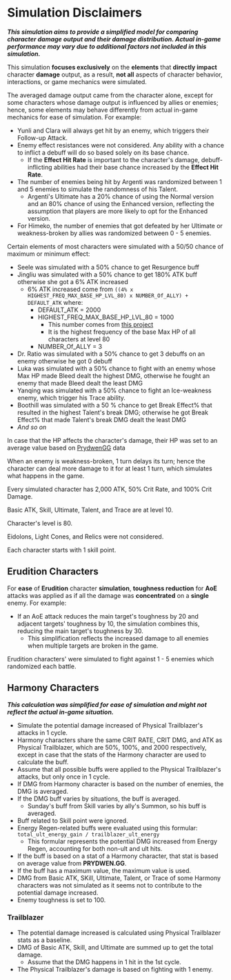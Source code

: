 # Simulation Disclaimers

**_This simulation aims to provide a simplified model for comparing character damage output and their damage distribution.
Actual in-game performance may vary due to additional factors not included in this simulation._**

This simulation **focuses exclusively** on the **elements** that **directly impact** character **damage** output,
as a result, **not all** aspects of character behavior, interactions, or game mechanics were simulated.

The averaged damage output came from the character alone,
except for some characters whose damage output is influenced by allies or enemies; hence,
some elements may behave differently from actual in-game mechanics for ease of simulation.
For example:

- Yunli and Clara will always get hit by an enemy, which triggers their Follow-up Attack.
- Enemy effect resistances were not considered.
  Any ability with a chance to inflict a debuff will do so based solely on its base chance.
  - If the **Effect Hit Rate** is important to the character's damage,
    debuff-inflicting abilities had their base chance increased by the **Effect Hit Rate**.
- The number of enemies being hit by Argenti was randomized between 1 and 5 enemies to simulate the randomness of his Talent.
  - Argenti's Ultimate has a 20% chance of using the Normal version and an 80% chance of using the Enhanced version,
    reflecting the assumption that players are more likely to opt for the Enhanced version.
- For Himeko, the number of enemies that got defeated by her Ultimate
  or weakness-broken by allies was randomized between 0 - 5 enemies.

Certain elements of most characters were simulated with a 50/50 chance of maximum or minimum effect:

- Seele was simulated with a 50% chance to get Resurgence buff
- Jingliu was simulated with a 50% chance to get 180% ATK buff otherwise she got a 6% ATK increased
  - 6% ATK increased come from ```((4% x HIGHEST_FREQ_MAX_BASE_HP_LVL_80) x NUMBER_Of_ALLY) + DEFAULT_ATK``` where:
    - DEFAULT_ATK = 2000
    - HIGHEST_FREQ_MAX_BASE_HP_LVL_80 = 1000
      - This number comes from [this project](https://github.com/sakan811/Honkai-Star-Rail-A-Few-Fun-Insights-with-Data-Analysis)
      - It is the highest frequency of the base Max HP of all characters at level 80
    - NUMBER_Of_ALLY = 3
- Dr. Ratio was simulated with a 50% chance to get 3 debuffs on an enemy otherwise he got 0 debuff
- Luka was simulated with a 50% chance to fight with an enemy whose Max HP made Bleed dealt the highest DMG,
  otherwise he fought an enemy that made Bleed dealt the least DMG
- Yanqing was simulated with a 50% chance to fight an Ice-weakness enemy, which trigger his Trace ability.
- Boothill was simulated with a 50 % chance to get Break Effect% that resulted in the highest Talent's break DMG;
  otherwise he got Break Effect% that made Talent's break DMG dealt the least DMG
- _And so on_

In case that the HP affects the character's damage, their HP was set to an average value
based on [PrydwenGG](https://www.prydwen.gg/) data

When an enemy is weakness-broken, 1 turn delays its turn;
hence the character can deal more damage to it for at least 1 turn, which simulates what happens in the game.

Every simulated character has 2,000 ATK, 50% Crit Rate, and 100% Crit Damage.

Basic ATK, Skill, Ultimate, Talent, and Trace are at level 10.

Character's level is 80.

Eidolons, Light Cones, and Relics were not considered.

Each character starts with 1 skill point.

## Erudition Characters

For **ease** of **Erudition** character **simulation**, **toughness reduction** for **AoE** attacks was applied
as if all the damage was **concentrated** on a **single** enemy.
For example:

- If an AoE attack reduces the main target's toughness by 20 and adjacent targets' toughness by 10,
  the simulation combines this, reducing the main target's toughness by 30.
  - This simplification reflects the increased damage to all enemies when multiple targets are broken in the game.

Erudition characters' were simulated to fight against 1 - 5 enemies which randomized each battle.

## Harmony Characters

**_This calculation was simplified for ease of simulation and might not reflect the actual in-game situation._**

- Simulate the potential damage increased of Physical Trailblazer's attacks in 1 cycle.
- Harmony characters share the same CRIT RATE, CRIT DMG, and ATK as Physical Trailblazer, which are 50%, 100%, and 2000 respectively, except in case that the stats of the Harmony character are used to calculate the buff.
- Assume that all possible buffs were applied to the Physical Trailblazer's attacks, but only once in 1 cycle.
- If DMG from Harmony character is based on the number of enemies, the DMG is averaged.
- If the DMG buff varies by situations, the buff is averaged.
  - Sunday's buff from Skill varies by ally's Summon, so his buff is averaged.
- Buff related to Skill point were ignored.
- Energy Regen-related buffs were evaluated using this formular: `total_ult_energy_gain / trailblazer_ult_energy`
  - This formular represents the potential DMG increased from Energy Regen, accounting for both non-ult and ult hits.
- If the buff is based on a stat of a Harmony character, that stat is based on average value from **PRYDWEN.GG**.
- If the buff has a maximum value, the maximum value is used.
- DMG from Basic ATK, SKill, Ultimate, Talent, or Trace of some Harmony characters was not simulated as it seems not to contribute to the potential damage increased.
- Enemy toughness is set to 100.

### Trailblazer

- The potential damage increased is calculated using Physical Trailblazer stats as a baseline.
- DMG of Basic ATK, Skill, and Ultimate are summed up to get the total damage.
  - Assume that the DMG happens in 1 hit in the 1st cycle.  
- The Physical Trailblazer's damage is based on fighting with 1 enemy.
